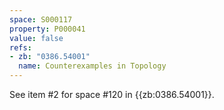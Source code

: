 ```yaml
---
space: S000117
property: P000041
value: false
refs:
- zb: "0386.54001"
  name: Counterexamples in Topology
---
```


See item #2 for space #120 in {{zb:0386.54001}}.

